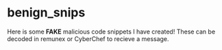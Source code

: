 # benign_snips
Here is some **FAKE** malicious code snippets I have created! These can be decoded in remunex or CyberChef to recieve a message. 
